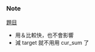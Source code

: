 ### Note
[題目](https://leetcode.com/problems/combination-sum/description/)

- 用＆比較快，也不會影響
- 減 target 就不用用 cur_sum 了